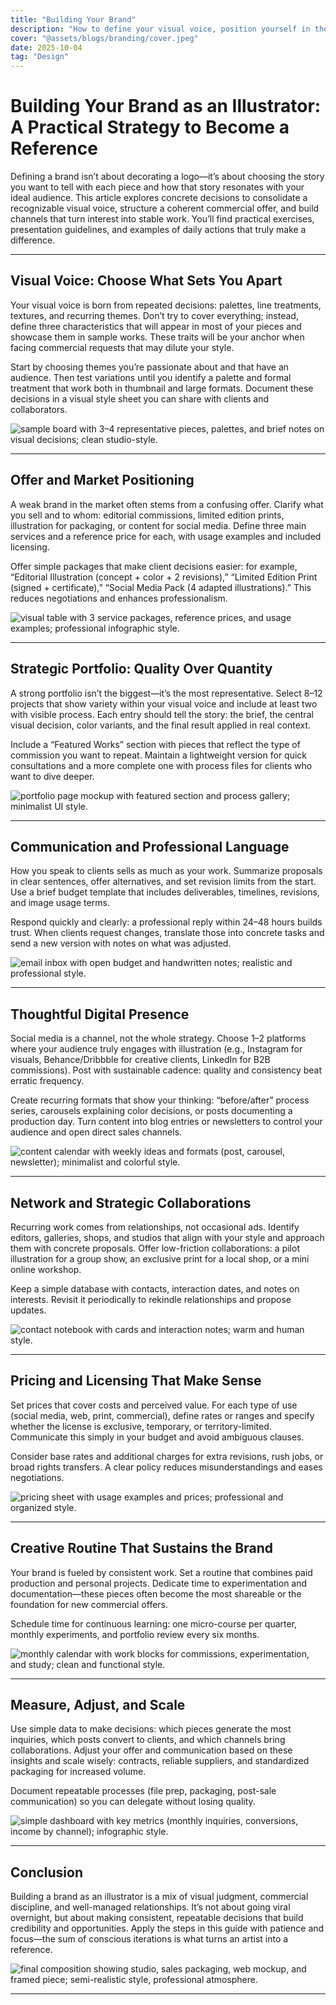 ```yaml
---
title: "Building Your Brand"
description: "How to define your visual voice, position yourself in the market, and turn projects into recurring opportunities."
cover: "@assets/blogs/branding/cover.jpeg"
date: 2025-10-04
tag: "Design"
---
```


# Building Your Brand as an Illustrator: A Practical Strategy to Become a Reference

Defining a brand isn’t about decorating a logo—it’s about choosing the story you want to tell with each piece and how that story resonates with your ideal audience. This article explores concrete decisions to consolidate a recognizable visual voice, structure a coherent commercial offer, and build channels that turn interest into stable work. You’ll find practical exercises, presentation guidelines, and examples of daily actions that truly make a difference.

---

## Visual Voice: Choose What Sets You Apart

Your visual voice is born from repeated decisions: palettes, line treatments, textures, and recurring themes. Don’t try to cover everything; instead, define three characteristics that will appear in most of your pieces and showcase them in sample works. These traits will be your anchor when facing commercial requests that may dilute your style.

Start by choosing themes you’re passionate about and that have an audience. Then test variations until you identify a palette and formal treatment that work both in thumbnail and large formats. Document these decisions in a visual style sheet you can share with clients and collaborators.

![sample board with 3–4 representative pieces, palettes, and brief notes on visual decisions; clean studio-style.](/src/assets/blogs/branding/1.webp)

---

## Offer and Market Positioning

A weak brand in the market often stems from a confusing offer. Clarify what you sell and to whom: editorial commissions, limited edition prints, illustration for packaging, or content for social media. Define three main services and a reference price for each, with usage examples and included licensing.

Offer simple packages that make client decisions easier: for example, “Editorial Illustration (concept + color + 2 revisions),” “Limited Edition Print (signed + certificate),” “Social Media Pack (4 adapted illustrations).” This reduces negotiations and enhances professionalism.

![visual table with 3 service packages, reference prices, and usage examples; professional infographic style.](/src/assets/blogs/branding/2.webp)

---

## Strategic Portfolio: Quality Over Quantity

A strong portfolio isn’t the biggest—it’s the most representative. Select 8–12 projects that show variety within your visual voice and include at least two with visible process. Each entry should tell the story: the brief, the central visual decision, color variants, and the final result applied in real context.

Include a “Featured Works” section with pieces that reflect the type of commission you want to repeat. Maintain a lightweight version for quick consultations and a more complete one with process files for clients who want to dive deeper.

![portfolio page mockup with featured section and process gallery; minimalist UI style.](/src/assets/blogs/branding/3.webp)

---

## Communication and Professional Language

How you speak to clients sells as much as your work. Summarize proposals in clear sentences, offer alternatives, and set revision limits from the start. Use a brief budget template that includes deliverables, timelines, revisions, and image usage terms.

Respond quickly and clearly: a professional reply within 24–48 hours builds trust. When clients request changes, translate those into concrete tasks and send a new version with notes on what was adjusted.

![email inbox with open budget and handwritten notes; realistic and professional style.](/src/assets/blogs/branding/4.webp)

---

## Thoughtful Digital Presence

Social media is a channel, not the whole strategy. Choose 1–2 platforms where your audience truly engages with illustration (e.g., Instagram for visuals, Behance/Dribbble for creative clients, LinkedIn for B2B commissions). Post with sustainable cadence: quality and consistency beat erratic frequency.

Create recurring formats that show your thinking: “before/after” process series, carousels explaining color decisions, or posts documenting a production day. Turn content into blog entries or newsletters to control your audience and open direct sales channels.

![content calendar with weekly ideas and formats (post, carousel, newsletter); minimalist and colorful style.](/src/assets/blogs/branding/5.webp)

---

## Network and Strategic Collaborations

Recurring work comes from relationships, not occasional ads. Identify editors, galleries, shops, and studios that align with your style and approach them with concrete proposals. Offer low-friction collaborations: a pilot illustration for a group show, an exclusive print for a local shop, or a mini online workshop.

Keep a simple database with contacts, interaction dates, and notes on interests. Revisit it periodically to rekindle relationships and propose updates.

![contact notebook with cards and interaction notes; warm and human style.](/src/assets/blogs/branding/6.webp)

---

## Pricing and Licensing That Make Sense

Set prices that cover costs and perceived value. For each type of use (social media, web, print, commercial), define rates or ranges and specify whether the license is exclusive, temporary, or territory-limited. Communicate this simply in your budget and avoid ambiguous clauses.

Consider base rates and additional charges for extra revisions, rush jobs, or broad rights transfers. A clear policy reduces misunderstandings and eases negotiations.

![pricing sheet with usage examples and prices; professional and organized style.](/src/assets/blogs/branding/7.webp)

---

## Creative Routine That Sustains the Brand

Your brand is fueled by consistent work. Set a routine that combines paid production and personal projects. Dedicate time to experimentation and documentation—these pieces often become the most shareable or the foundation for new commercial offers.

Schedule time for continuous learning: one micro-course per quarter, monthly experiments, and portfolio review every six months.

![monthly calendar with work blocks for commissions, experimentation, and study; clean and functional style.](/src/assets/blogs/branding/8.webp)

---

## Measure, Adjust, and Scale

Use simple data to make decisions: which pieces generate the most inquiries, which posts convert to clients, and which channels bring collaborations. Adjust your offer and communication based on these insights and scale wisely: contracts, reliable suppliers, and standardized packaging for increased volume.

Document repeatable processes (file prep, packaging, post-sale communication) so you can delegate without losing quality.

![simple dashboard with key metrics (monthly inquiries, conversions, income by channel); infographic style.](/src/assets/blogs/branding/9.webp)

---

## Conclusion

Building a brand as an illustrator is a mix of visual judgment, commercial discipline, and well-managed relationships. It’s not about going viral overnight, but about making consistent, repeatable decisions that build credibility and opportunities. Apply the steps in this guide with patience and focus—the sum of conscious iterations is what turns an artist into a reference.

![final composition showing studio, sales packaging, web mockup, and framed piece; semi-realistic style, professional atmosphere.](/src/assets/blogs/branding/10.webp)

---
